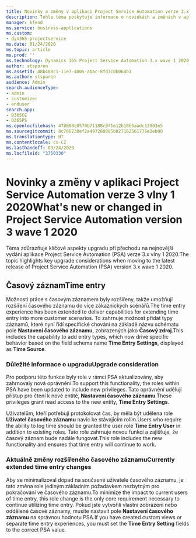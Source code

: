 ```yaml
---
title: Novinky a změny v aplikaci Project Service Automation verze 3.x vlny 1 2020
description: Tohle téma poskytuje informace o novinkách a změnách v aplikaci Project Service Automation verze 3 vlny 1 2020.
manager: kfend
ms.service: business-applications
ms.custom:
- dyn365-projectservice
ms.date: 01/24/2020
ms.topic: article
ms.prod: ''
ms.technology: Dynamics 365 Project Service Automation 3.x wave 1 2020
author: stsporen
ms.assetid: 48b408c1-11e7-4005-abac-8fd7c0b064b1
ms.author: stsporen
audience: Admin
search.audienceType:
- admin
- customizer
- enduser
search.app:
- D365CE
- D365PS
ms.openlocfilehash: 478080c0570b71188c9f1e12b18b5aadc13903e5
ms.sourcegitcommit: 8c786230ef2a497280885b827162561776e2eb00
ms.translationtype: HT
ms.contentlocale: cs-CZ
ms.lasthandoff: 03/24/2020
ms.locfileid: "3750330"
---
```

# <a name="whats-new-or-changed-in-project-service-automation-version-3-wave-1-2020"></a><span data-ttu-id="141d9-103">Novinky a změny v aplikaci Project Service Automation verze 3 vlny 1 2020</span><span class="sxs-lookup"><span data-stu-id="141d9-103">What's new or changed in Project Service Automation version 3 wave 1 2020</span></span>
<span data-ttu-id="141d9-104">Téma zdůrazňuje klíčové aspekty upgradu při přechodu na nejnovější vydání aplikace Project Service Automation (PSA) verze 3.x vlny 1 2020.</span><span class="sxs-lookup"><span data-stu-id="141d9-104">The topic highlights key upgrade considerations when moving to the latest release of Project Service Automation (PSA) version 3.x wave 1 2020.</span></span>

## <a name="time-entry"></a><span data-ttu-id="141d9-105">Časový záznam</span><span class="sxs-lookup"><span data-stu-id="141d9-105">Time entry</span></span>
<span data-ttu-id="141d9-106">Možnosti práce s časovým záznamem byly rozšířeny, takže umožňují rozšíření časového záznamu do více zákaznických scénářů.</span><span class="sxs-lookup"><span data-stu-id="141d9-106">The time entry experience has been extended to deliver capabilities for extending time entry into more customer scenarios.</span></span> <span data-ttu-id="141d9-107">To zahrnuje možnost přidat typy záznamů, které nyní řídí specifické chování na základě názvu schématu pole **Nastavení časového záznamu**, zobrazených jako **Časový zdroj**.</span><span class="sxs-lookup"><span data-stu-id="141d9-107">This includes the capability to add entry types, which now drive specific behavior based on the field schema name **Time Entry Settings**, displayed as **Time Source**.</span></span>

### <a name="upgrade-consideration"></a><span data-ttu-id="141d9-108">Důležité informace o upgradu</span><span class="sxs-lookup"><span data-stu-id="141d9-108">Upgrade consideration</span></span>
<span data-ttu-id="141d9-109">Pro podporu této funkce byly role v rámci PSA aktualizovány, aby zahrnovaly nová oprávnění.</span><span class="sxs-lookup"><span data-stu-id="141d9-109">To support this functionality, the roles within PSA have been updated to include new privileges.</span></span> <span data-ttu-id="141d9-110">Tato oprávnění udělují přístup pro čtení k nové entitě, **Nastavení časového záznamu**.</span><span class="sxs-lookup"><span data-stu-id="141d9-110">These privileges grant read access to the new entity, **Time Entry Settings**.</span></span>

<span data-ttu-id="141d9-111">Uživatelům, kteří potřebují protokolovat čas, by měla být udělena role **Uživatel časového záznamu** navíc ke stávajícím rolím.</span><span class="sxs-lookup"><span data-stu-id="141d9-111">Users who require the ability to log time should be granted the user role **Time Entry User** in addition to existing roles.</span></span> <span data-ttu-id="141d9-112">Tato role zahrnuje novou funkci a zajišťuje, že časový záznam bude nadále fungovat.</span><span class="sxs-lookup"><span data-stu-id="141d9-112">This role includes the new functionality and ensures that time entry will continue to work.</span></span>

### <a name="currently-extended-time-entry-changes"></a><span data-ttu-id="141d9-113">Aktuálně změny rozšířeného časového záznamu</span><span class="sxs-lookup"><span data-stu-id="141d9-113">Currently extended time entry changes</span></span>
<span data-ttu-id="141d9-114">Aby se minimalizoval dopad na současné uživatele časového záznamu, je tato změna role jediným základním požadavkem nezbytným pro pokračování ve časového záznamu.</span><span class="sxs-lookup"><span data-stu-id="141d9-114">To minimize the impact to current users of time entry, this role change is the only core requirement necessary to continue utilizing time entry.</span></span> <span data-ttu-id="141d9-115">Pokud jste vytvořili vlastní zobrazení nebo oddělené časové záznamy, musíte nastavit pole **Nastavení časového záznamu** na správnou hodnotu PSA.</span><span class="sxs-lookup"><span data-stu-id="141d9-115">If you have created custom views or separate time entry experiences, you must set the **Time Entry Setting** fields to the correct PSA value.</span></span>
